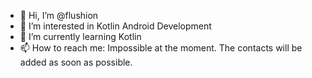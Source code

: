 - 👋 Hi, I’m @flushion
- 👀 I’m interested in Kotlin Android Development
- 🌱 I’m currently learning Kotlin
- 📫 How to reach me: Impossible at the moment. The contacts will be added as soon as possible.

